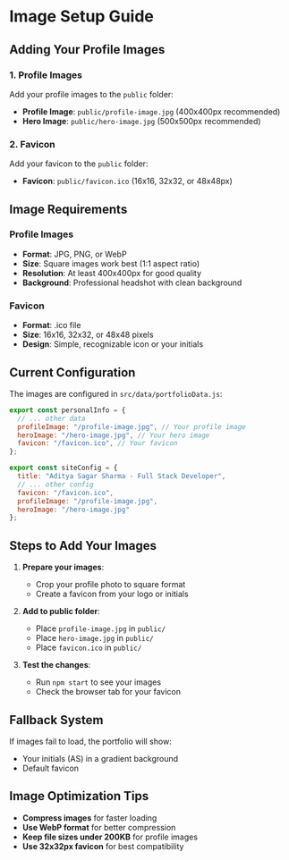 # Image Setup Guide

## Adding Your Profile Images

### 1. Profile Images
Add your profile images to the `public` folder:

- **Profile Image**: `public/profile-image.jpg` (400x400px recommended)
- **Hero Image**: `public/hero-image.jpg` (500x500px recommended)

### 2. Favicon
Add your favicon to the `public` folder:

- **Favicon**: `public/favicon.ico` (16x16, 32x32, or 48x48px)

## Image Requirements

### Profile Images
- **Format**: JPG, PNG, or WebP
- **Size**: Square images work best (1:1 aspect ratio)
- **Resolution**: At least 400x400px for good quality
- **Background**: Professional headshot with clean background

### Favicon
- **Format**: .ico file
- **Size**: 16x16, 32x32, or 48x48 pixels
- **Design**: Simple, recognizable icon or your initials

## Current Configuration

The images are configured in `src/data/portfolioData.js`:

```javascript
export const personalInfo = {
  // ... other data
  profileImage: "/profile-image.jpg", // Your profile image
  heroImage: "/hero-image.jpg", // Your hero image
  favicon: "/favicon.ico", // Your favicon
};

export const siteConfig = {
  title: "Aditya Sagar Sharma - Full Stack Developer",
  // ... other config
  favicon: "/favicon.ico",
  profileImage: "/profile-image.jpg",
  heroImage: "/hero-image.jpg"
};
```

## Steps to Add Your Images

1. **Prepare your images**:
   - Crop your profile photo to square format
   - Create a favicon from your logo or initials

2. **Add to public folder**:
   - Place `profile-image.jpg` in `public/`
   - Place `hero-image.jpg` in `public/`
   - Place `favicon.ico` in `public/`

3. **Test the changes**:
   - Run `npm start` to see your images
   - Check the browser tab for your favicon

## Fallback System

If images fail to load, the portfolio will show:
- Your initials (AS) in a gradient background
- Default favicon

## Image Optimization Tips

- **Compress images** for faster loading
- **Use WebP format** for better compression
- **Keep file sizes under 200KB** for profile images
- **Use 32x32px favicon** for best compatibility 